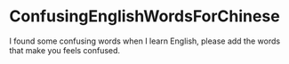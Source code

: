 # ConfusingEnglishWordsForChinese
I found some confusing words when I learn English, please add the words that make you feels confused.
